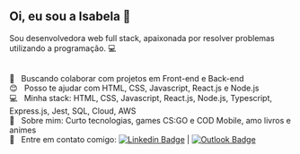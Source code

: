 ## Oi, eu sou a Isabela 👋
Sou desenvolvedora web full stack, apaixonada por resolver problemas utilizando a programação. :computer:
 
 <br/> :purple_heart: &nbsp; Buscando colaborar com projetos em Front-end e Back-end
 <br/> :blush: &nbsp; Posso te ajudar com HTML, CSS, Javascript, React.js e Node.js
 <br/> :computer: &nbsp; Minha stack: HTML, CSS, Javascript, React.js, Node.js, Typescript, Express.js, Jest, SQL, Cloud, AWS
 <br/> 💬  &nbsp; Sobre mim: Curto tecnologias, games CS:GO e COD Mobile, amo livros e animes
 <br/> :email: &nbsp; Entre em contato comigo: [![Linkedin Badge](https://img.shields.io/badge/-linkedin-blue?style=flat-square&logo=Linkedin&logoColor=white&link=https://www.linkedin.com/in/isabela-rocha-silveira-4875611a3/)](https://www.linkedin.com/in/isabela-rocha-silveira-4875611a3/) 
| 
[![Outlook Badge](https://img.shields.io/badge/-isabelarochas@outlook.com.br-c14438?style=flat-square&logo=Gmail&logoColor=white&link=mailto:isabelarochas@outlook.com.br)](mailto:isabelarochas@outlook.com.br)
